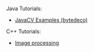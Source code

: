 Java Tutorials:
- [JavaCV Examples (bytedeco)](https://github.com/bytedeco/javacv-examples/)

C++ Tutorials:
- [Image processing](https://docs.opencv.org/4.x/d7/da8/tutorial_table_of_content_imgproc.html)
